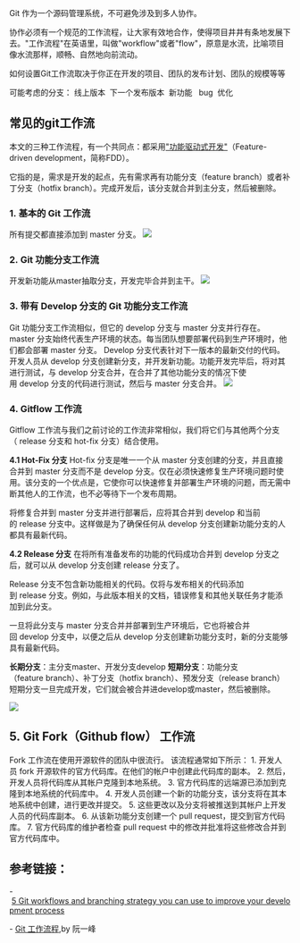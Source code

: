 Git 作为一个源码管理系统，不可避免涉及到多人协作。

协作必须有一个规范的工作流程，让大家有效地合作，使得项目井井有条地发展下去。"工作流程"在英语里，叫做"workflow"或者"flow"，原意是水流，比喻项目像水流那样，顺畅、自然地向前流动。

如何设置Git工作流取决于你正在开发的项目、团队的发布计划、团队的规模等等

可能考虑的分支：
线上版本  下一个发布版本  新功能   bug  优化


## 常见的git工作流
本文的三种工作流程，有一个共同点：都采用["功能驱动式开发"](https://en.wikipedia.org/wiki/Feature-driven_development)（Feature-driven development，简称FDD）。

它指的是，需求是开发的起点，先有需求再有功能分支（feature branch）或者补丁分支（hotfix branch）。完成开发后，该分支就合并到主分支，然后被删除。


### 1. 基本的 Git 工作流
所有提交都直接添加到 master 分支。
![](https://sxm-upload.oss-cn-beijing.aliyuncs.com/imgs/21b10162-d243-4b3b-b344-45ba79878e61.jpg)

### 2. Git 功能分支工作流
开发新功能从master抽取分支，开发完毕合并到主干。
![](https://sxm-upload.oss-cn-beijing.aliyuncs.com/imgs/789436e8-8925-40f2-870d-3d593908c7b3.jpg)

### 3. 带有 Develop 分支的 Git 功能分支工作流
Git 功能分支工作流相似，但它的 develop 分支与 master 分支并行存在。
master 分支始终代表生产环境的状态。每当团队想要部署代码到生产环境时，他们都会部署 master 分支。
Develop 分支代表针对下一版本的最新交付的代码。开发人员从 develop 分支创建新分支，并开发新功能。功能开发完毕后，将对其进行测试，与 develop 分支合并，在合并了其他功能分支的情况下使用 develop 分支的代码进行测试，然后与 master 分支合并。
![](https://sxm-upload.oss-cn-beijing.aliyuncs.com/imgs/b5ac1923-7a8b-482e-90ee-d9721f3fe488.jpg)



### 4. Gitflow 工作流
Gitflow 工作流与我们之前讨论的工作流非常相似，我们将它们与其他两个分支（ release 分支和 hot-fix 分支）结合使用。

**4.1 Hot-Fix 分支**
Hot-fix 分支是唯一一个从 master 分支创建的分支，并且直接合并到 master 分支而不是 develop 分支。仅在必须快速修复生产环境问题时使用。该分支的一个优点是，它使你可以快速修复并部署生产环境的问题，而无需中断其他人的工作流，也不必等待下一个发布周期。

将修复合并到 master 分支并进行部署后，应将其合并到 develop 和当前的 release 分支中。这样做是为了确保任何从 develop 分支创建新功能分支的人都具有最新代码。

**4.2 Release 分支**
在将所有准备发布的功能的代码成功合并到 develop 分支之后，就可以从 develop 分支创建 release 分支了。

Release 分支不包含新功能相关的代码。仅将与发布相关的代码添加到 release 分支。例如，与此版本相关的文档，错误修复和其他关联任务才能添加到此分支。

一旦将此分支与 master 分支合并并部署到生产环境后，它也将被合并回 develop 分支中，以便之后从 develop 分支创建新功能分支时，新的分支能够具有最新代码。

**长期分支**：主分支master、开发分支develop
**短期分支**：功能分支（feature branch）、补丁分支（hotfix branch）、预发分支（release branch）
短期分支一旦完成开发，它们就会被合并进develop或master，然后被删除。



![](https://sxm-upload.oss-cn-beijing.aliyuncs.com/imgs/fd73ca22-35e5-4068-9df6-348cecac9883.jpg)



## 5. Git Fork（Github flow） 工作流
Fork 工作流在使用开源软件的团队中很流行。
该流程通常如下所示：
1. 开发人员 fork 开源软件的官方代码库。在他们的帐户中创建此代码库的副本。
2. 然后，开发人员将代码库从其帐户克隆到本地系统。
3. 官方代码库的远端源已添加到克隆到本地系统的代码库中。
4. 开发人员创建一个新的功能分支，该分支将在其本地系统中创建，进行更改并提交。
5. 这些更改以及分支将被推送到其帐户上开发人员的代码库副本。
6. 从该新功能分支创建一个 pull request，提交到官方代码库。
7. 官方代码库的维护者检查 pull request 中的修改并批准将这些修改合并到官方代码库中。





## 参考链接：
- [5 Git workflows and branching strategy you can use to improve your development process](https://zepel.io/blog/5-git-workflows-to-improve-development/)

- [Git 工作流程](http://www.ruanyifeng.com/blog/2015/12/git-workflow.html),by 阮一峰